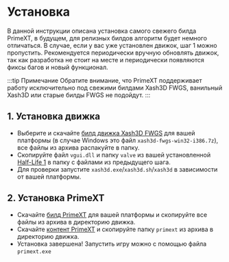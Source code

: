 ﻿---
sidebar_position: 2
---

# Установка
В данной инструкции описана установка самого свежего билда PrimeXT, в будущем, для релизных билдов алгоритм будет немного отличаться. 
В случае, если у вас уже установлен движок, шаг 1 можно пропустить.
Рекомендуется периодически вручную обновлять движок, так как разработка не стоит на месте и периодически появляются фиксы багов и новый функционал.

:::tip Примечание
Обратите внимание, что PrimeXT поддерживает работу исключительно под свежими билдами Xash3D FWGS, ванильный Xash3D или старые билды FWGS не подойдут.
:::

## 1. Установка движка 
- Выберите и скачайте [билд движка Xash3D FWGS](https://github.com/FWGS/xash3d-fwgs/releases/tag/continuous)
для вашей платформы (в случае Windows это файл `xash3d-fwgs-win32-i386.7z`), все файлы из архива распакуйте в папку.
- Скопируйте файл `vgui.dll` и папку `valve` из вашей установленной [Half-Life 1](https://store.steampowered.com/app/70/HalfLife/) в папку с файлами из предыдущего шага.
- Для проверки запустите `xash3d.exe`/`xash3d.sh`/`xash3d` в зависимости от вашей платформы.

## 2. Установка PrimeXT
- Скачайте [билд PrimeXT](https://github.com/SNMetamorph/PrimeXT/releases/tag/continious) для вашей платформы и скопируйте все файлы из архива в директорию движка.
- Скачайте [контент PrimeXT](https://drive.google.com/file/d/1l3voCVdNi_SlFrOI31ZwABWLQXXUW-Zc/view?usp=sharing) и скопируйте папку `primext` из архива в директорию движка.
- Установка завершена! Запустить игру можно с помощью файла `primext.exe`
